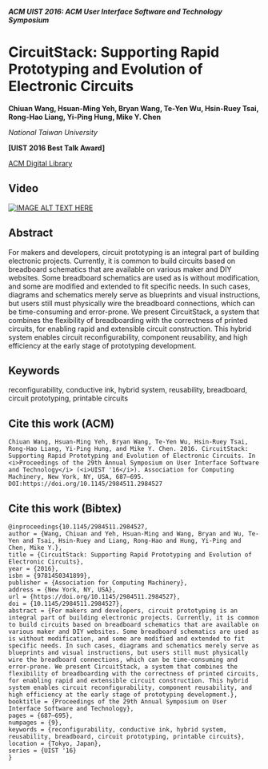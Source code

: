 
___ACM UIST 2016: ACM User Interface Software and Technology Symposium___

# CircuitStack: Supporting Rapid Prototyping and Evolution of Electronic Circuits
__Chiuan Wang, Hsuan-Ming Yeh, Bryan Wang, Te-Yen Wu, Hsin-Ruey Tsai, Rong-Hao Liang, Yi-Ping Hung, Mike Y. Chen__

_National Taiwan University_

__[UIST 2016 Best Talk Award]__

[ACM Digital Library](https://dl.acm.org/doi/10.1145/2984511.2984527)

## Video
[![IMAGE ALT TEXT HERE](https://img.youtube.com/vi/JxJI2ccVFEQ/0.jpg)](https://www.youtube.com/watch?v=JxJI2ccVFEQ)

## Abstract
For makers and developers, circuit prototyping is an integral part of building electronic projects. Currently, it is common to build circuits based on breadboard schematics that are available on various maker and DIY websites. Some breadboard schematics are used as is without modification, and some are modified and extended to fit specific needs. In such cases, diagrams and schematics merely serve as blueprints and visual instructions, but users still must physically wire the breadboard connections, which can be time-consuming and error-prone. We present CircuitStack, a system that combines the flexibility of breadboarding with the correctness of printed circuits, for enabling rapid and extensible circuit construction. This hybrid system enables circuit reconfigurability, component reusability, and high efficiency at the early stage of prototyping development.

## Keywords
reconfigurability, conductive ink, hybrid system, reusability, breadboard, circuit prototyping, printable circuits

## Cite this work (ACM)
```
Chiuan Wang, Hsuan-Ming Yeh, Bryan Wang, Te-Yen Wu, Hsin-Ruey Tsai, Rong-Hao Liang, Yi-Ping Hung, and Mike Y. Chen. 2016. CircuitStack: Supporting Rapid Prototyping and Evolution of Electronic Circuits. In <i>Proceedings of the 29th Annual Symposium on User Interface Software and Technology</i> (<i>UIST '16</i>). Association for Computing Machinery, New York, NY, USA, 687–695. DOI:https://doi.org/10.1145/2984511.2984527
```

## Cite this work (Bibtex)
```
@inproceedings{10.1145/2984511.2984527,
author = {Wang, Chiuan and Yeh, Hsuan-Ming and Wang, Bryan and Wu, Te-Yen and Tsai, Hsin-Ruey and Liang, Rong-Hao and Hung, Yi-Ping and Chen, Mike Y.},
title = {CircuitStack: Supporting Rapid Prototyping and Evolution of Electronic Circuits},
year = {2016},
isbn = {9781450341899},
publisher = {Association for Computing Machinery},
address = {New York, NY, USA},
url = {https://doi.org/10.1145/2984511.2984527},
doi = {10.1145/2984511.2984527},
abstract = {For makers and developers, circuit prototyping is an integral part of building electronic projects. Currently, it is common to build circuits based on breadboard schematics that are available on various maker and DIY websites. Some breadboard schematics are used as is without modification, and some are modified and extended to fit specific needs. In such cases, diagrams and schematics merely serve as blueprints and visual instructions, but users still must physically wire the breadboard connections, which can be time-consuming and error-prone. We present CircuitStack, a system that combines the flexibility of breadboarding with the correctness of printed circuits, for enabling rapid and extensible circuit construction. This hybrid system enables circuit reconfigurability, component reusability, and high efficiency at the early stage of prototyping development.},
booktitle = {Proceedings of the 29th Annual Symposium on User Interface Software and Technology},
pages = {687–695},
numpages = {9},
keywords = {reconfigurability, conductive ink, hybrid system, reusability, breadboard, circuit prototyping, printable circuits},
location = {Tokyo, Japan},
series = {UIST '16}
}
```